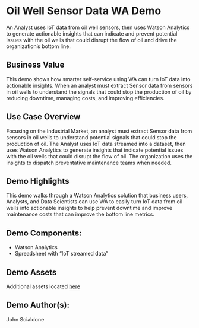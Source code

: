 # Oil Well Sensor Data WA Demo
An Analyst uses IoT data from oil well sensors, then uses Watson Analytics to generate actionable insights that can indicate and prevent potential issues with the oil wells that could disrupt the flow of oil and drive the organization’s bottom line.

## Business Value
This demo shows how smarter self-service using WA can turn IoT data into actionable insights. When an analyst must extract Sensor data from sensors in oil wells to understand the signals that could stop the production of oil by reducing downtime, managing costs, and improving efficiencies.

## Use Case Overview
Focusing on the Industrial Market, an analyst must extract Sensor data from sensors in oil wells to understand potential signals that could stop the production of oil. The Analyst uses IoT data streamed into a dataset, then uses Watson Analytics to generate insights that indicate potential issues with the oil wells that could disrupt the flow of oil.  The organization uses the insights to dispatch preventative maintenance teams when needed.

## Demo Highlights
This demo walks through a Watson Analytics solution that business users, Analysts, and Data Scientists can use WA to easily turn IoT data from oil wells into actionable insights to help prevent downtime and improve maintenance costs that can improve the bottom line metrics.

## Demo Components:
* Watson Analytics
* Spreadsheet with “IoT streamed data”

## Demo Assets
Additional assets located [here](https://ibm.box.com/s/z6vrjgkvwf07tl1qwkhu0gxg1tfp736b)

## Demo Author(s):
John Scialdone